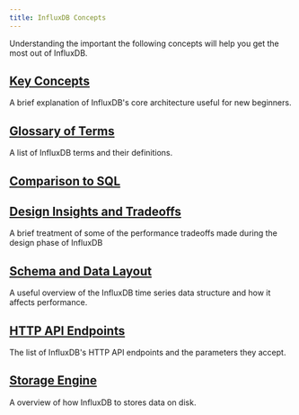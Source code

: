 ```yaml
---
title: InfluxDB Concepts
---
```


Understanding the important the following concepts will help you get the most out of InfluxDB.

## [Key Concepts](/influxdb/v1.0/concepts/key_concepts/)

A brief explanation of InfluxDB's core architecture useful for new beginners.

## [Glossary of Terms](/influxdb/v1.0/concepts/glossary/)

A list of InfluxDB terms and their definitions.

## [Comparison to SQL](/influxdb/v1.0/concepts/crosswalk/)

## [Design Insights and Tradeoffs](/influxdb/v1.0/concepts/insights_tradeoffs/)

A brief treatment of some of the performance tradeoffs made during the design phase of InfluxDB

## [Schema and Data Layout](/influxdb/v1.0/concepts/schema_and_data_layout/)

A useful overview of the InfluxDB time series data structure and how it affects performance.

## [HTTP API Endpoints](/influxdb/v1.0/concepts/api/)

The list of InfluxDB's HTTP API endpoints and the parameters they accept.

## [Storage Engine](/influxdb/v1.0/concepts/storage_engine/)

A overview of how InfluxDB to stores data on disk.
